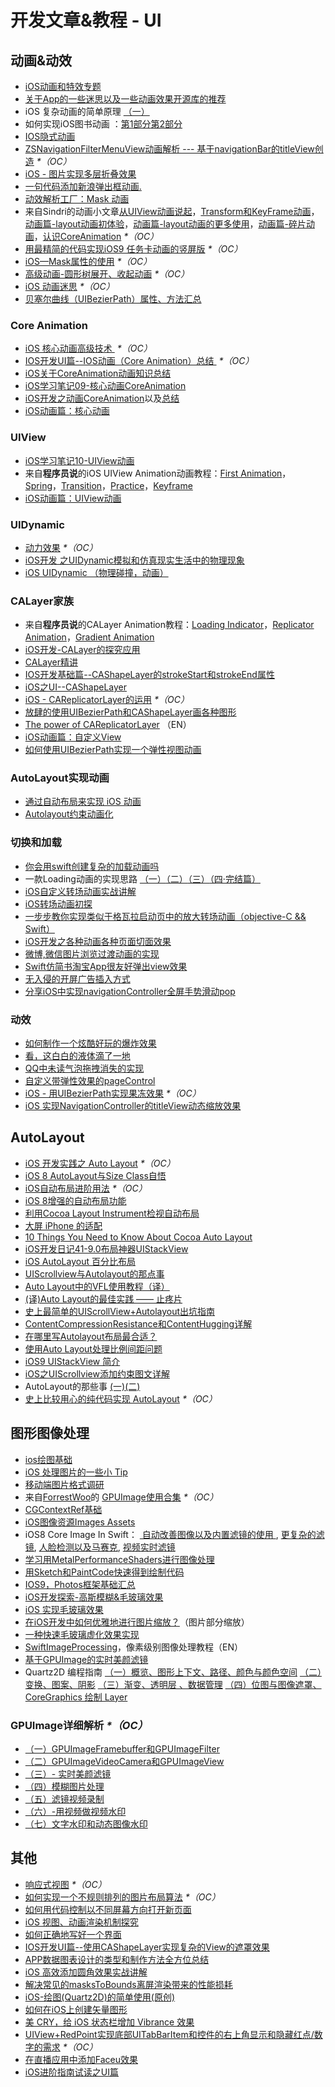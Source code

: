 # 开发文章&教程 - UI
## 动画&动效
- [iOS动画和特效专题][1]
- [关于App的一些迷思以及一些动画效果开源库的推荐][2]
- iOS 复杂动画的简单原理 [（一）][3]
- 如何实现iOS图书动画 ：[第1部分][4][第2部分][5]
- [IOS隐式动画][6]
- [ZSNavigationFilterMenuView动画解析 --- 基于navigationBar的titleView创造][7] _\*（OC）_
- [iOS - 图片实现多层折叠效果][8]
- [一句代码添加新浪弹出框动画.][9]
- [动效解析工厂：Mask 动画][10]
- 来自Sindri的动画小文章[从UIView动画说起][11]，[Transform和KeyFrame动画][12]，[动画篇-layout动画初体验][13]，[动画篇-layout动画的更多使用][14]，[动画篇-碎片动画][15]，[认识CoreAnimation][16] _\*（OC）_
- [用最精简的代码实现iOS9 任务卡动画的竖屏版][17] _\*（OC）_
- [iOS—Mask属性的使用][18] _\*（OC）_
- [高级动画-圆形树展开、收起动画][19] _\*（OC）_
- [iOS 动画迷思][20] _\*（OC）_
- [贝塞尔曲线（UIBezierPath）属性、方法汇总][21]

### Core Animation
- [iOS 核心动画高级技术 ][22] _\*（OC）_
- [IOS开发UI篇--IOS动画（Core Animation）总结 ][23] _\*（OC）_
- [iOS关于CoreAnimation动画知识总结][24]
- [iOS学习笔记09-核心动画CoreAnimation][25]
- [iOS开发之动画CoreAnimation][26]以及[总结][27]
- [iOS动画篇：核心动画][28]

### UIView
- [iOS学习笔记10-UIView动画][29]
- 来自**程序员说**的iOS UIView Animation动画教程：[First Animation][30]，[Spring][31]，[Transition][32]，[Practice][33]，[Keyframe][34]
- [iOS动画篇：UIView动画][35]

### UIDynamic
- [动力效果][36] _\*（OC）_
- [iOS开发 之UIDynamic模拟和仿真现实生活中的物理现象][37]
- [iOS UIDynamic （物理碰撞，动画）][38]

### CALayer家族
- 来自**程序员说**的CALayer Animation教程：[Loading Indicator][39]，[Replicator Animation][40]，[Gradient Animation][41]
- [iOS开发-CALayer的探究应用][42]
- [CALayer精讲][43]
- [IOS开发基础篇--CAShapeLayer的strokeStart和strokeEnd属性][44]
- [iOS之UI--CAShapeLayer][45]
- [iOS - CAReplicatorLayer的运用][46] _\*（OC）_
 - [放肆的使用UIBezierPath和CAShapeLayer画各种图形][47]
- [The power of CAReplicatorLayer][48] （EN）
- [iOS动画篇：自定义View][49]
- [如何使用UIBezierPath实现一个弹性视图动画][50]

### AutoLayout实现动画
- [通过自动布局来实现 iOS 动画][51]
- [Autolayout约束动画化][52]

### 切换和加载
- [你会用swift创建复杂的加载动画吗][53]
- 一款Loading动画的实现思路 [（一）][54][（二）][55][（三）][56][（四·完结篇）][57]
- [iOS自定义转场动画实战讲解][58]
- [iOS转场动画初探][59]
- [一步步教你实现类似于格瓦拉启动页中的放大转场动画（objective-C && Swift）][60]
- [iOS开发之各种动画各种页面切面效果][61]
- [微博,微信图片浏览过渡动画的实现][62]
- [Swift仿简书淘宝App很友好弹出view效果][63]
- [无入侵的开屏广告插入方式][64]
- [分享iOS中实现navigationController全屏手势滑动pop][65]

### 动效
- [如何制作一个炫酷好玩的爆炸效果][66]
- [看，这白白的液体滴了一地][67]
- [QQ中未读气泡拖拽消失的实现][68]
- [自定义带弹性效果的pageControl][69]
- [iOS - 用UIBezierPath实现果冻效果][70] _\*（OC）_
- [iOS 实现NavigationController的titleView动态缩放效果][71]

## AutoLayout
- [iOS 开发实践之 Auto Layout][72] _\*（OC）_
- [iOS 8 AutoLayout与Size Class自悟][73]
- [iOS自动布局进阶用法][74] _\*（OC）_
- [iOS 8增强的自动布局功能][75]
- [利用Cocoa Layout Instrument检视自动布局][76]
- [大屏 iPhone 的适配][77]
- [10 Things You Need to Know About Cocoa Auto Layout][78]
- [iOS开发日记41-9.0布局神器UIStackView][79]
- [iOS AutoLayout 百分比布局][80]
- [UIScrollview与Autolayout的那点事][81]
- [Auto Layout中的VFL使用教程（译）][82]
- [(译)Auto Layout的最佳实践 —— 止疼片][83]
- [史上最简单的UIScrollView+Autolayout出坑指南][84]
- [ContentCompressionResistance和ContentHugging详解][85]
- [在哪里写Autolayout布局最合适？][86]
- [使用Auto Layout处理比例间距问题][87]
- [iOS9 UIStackView 简介][88]
- [iOS之UIScrollview添加约束图文详解][89]
- AutoLayout的那些事 [(一)][90][(二)][91]
- [史上比较用心的纯代码实现 AutoLayout][92] _\*（OC）_

## 图形图像处理
- [ios绘图基础][93]
- [iOS 处理图片的一些小 Tip][94]
- [移动端图片格式调研][95]
- 来自[ForrestWoo][96]的 [GPUImage使用合集][97] _\*（OC）_ 
- [CGContextRef基础][98]
- [iOS图像资源Images Assets][99]
- iOS8 Core Image In Swift： [ 自动改善图像以及内置滤镜的使用 ][100], [更复杂的滤镜][101], [人脸检测以及马赛克][102], [视频实时滤镜][103]
- [学习用MetalPerformanceShaders进行图像处理][104]
- [用Sketch和PaintCode快速得到绘制代码][105]
- [IOS9，Photos框架基础汇总][106]
- [iOS开发探索-高斯模糊&毛玻璃效果][107]
- [iOS 实现毛玻璃效果][108]
- [在iOS开发中如何优雅地进行图片缩放？][109]（图片部分缩放）
- [一种快速毛玻璃虚化效果实现][110]
- [SwiftImageProcessing][111]，像素级别图像处理教程（EN）
- [基于GPUImage的实时美颜滤镜][112]
- Quartz2D 编程指南 [（一）概览、图形上下文、路径、颜色与颜色空间][113] [（二）变换、图案、阴影][114] [（三）渐变、透明层 、数据管理][115] [（四）位图与图像遮罩、CoreGraphics 绘制 Layer][116]
### GPUImage详细解析 _\*（OC）_
- [（一）GPUImageFramebuffer和GPUImageFilter][117]
- [（二）GPUImageVideoCamera和GPUImageView][118]
- [（三）- 实时美颜滤镜][119]
- [（四）模糊图片处理][120]
- [（五）滤镜视频录制][121]
- [（六）-用视频做视频水印][122]
- [（七）文字水印和动态图像水印][123]

## 其他
- [响应式视图][124] _\*（OC）_
- [如何实现一个不规则排列的图片布局算法][125] _\*（OC）_
- [如何用代码控制以不同屏幕方向打开新页面][126]
- [iOS 视图、动画渲染机制探究][127]
- [如何正确地写好一个界面][128]
- [IOS开发UI篇--使用CAShapeLayer实现复杂的View的遮罩效果][129]
- [APP数据图表设计的类型和制作方法全方位总结][130]
- [iOS 高效添加圆角效果实战讲解][131]
- [解决常见的masksToBounds离屏渲染带来的性能损耗][132]
- [iOS-绘图(Quartz2D)的简单使用(原创)][133]
- [如何在iOS上创建矢量图形][134]
- [美 CRY，给 iOS 状态栏增加 Vibrance 效果][135]
- [UIView+RedPoint实现底部UITabBarItem和控件的右上角显示和隐藏红点/数字的需求][136] _\*（OC）_
- [在直播应用中添加Faceu效果][137]
- [iOS进阶指南试读之UI篇][138]


[1]:	http://liuyanwei.jumppo.com/2015/10/29/iOS-animation-0.html
[2]:	http://www.jianshu.com/p/69449e6bdc14 "关于App的一些迷思以及一些动画效果开源库的推荐"
[3]:	http://www.jianshu.com/p/909ffa37dffa "iOS 复杂动画的简单原理（一）"
[4]:	http://www.devtf.cn/?p=1127 "如何实现iOS图书动画:第1部分"
[5]:	http://www.devtf.cn/?p=1129 "如何实现iOS图书动画-第2部分"
[6]:	http://www.goofyy.com/blog/ios%E9%9A%90%E5%BC%8F%E5%8A%A8%E7%94%BB/ "IOS隐式动画"
[7]:	http://www.jianshu.com/p/50f66a1136de "ZSNavigationFilterMenuView动画解析 --- 基于navigationBar的titleView创造"
[8]:	http://www.jianshu.com/p/4b26a1f641a3 "iOS - 图片实现多层折叠效果"
[9]:	http://bihongbo.com/2015/08/19/sinaAnimation/ "一句代码添加新浪弹出框动画."
[10]:	http://www.jianshu.com/p/3c925a1609f8 "动效解析工厂：Mask 动画"
[11]:	http://www.jianshu.com/p/6e326068edeb "动画篇-从UIView动画说起"
[12]:	http://www.jianshu.com/p/a071bba99a1b "动画篇-Transform和KeyFrame动画"
[13]:	http://www.jianshu.com/p/71603eece322 "动画篇-layout动画初体验"
[14]:	http://www.jianshu.com/p/2a8787919794 "动画篇-layout动画的更多使用"
[15]:	http://www.jianshu.com/p/e189696dd535 "动画篇-碎片动画"
[16]:	http://www.jianshu.com/p/3d220b9a20f5 "iOS动画-认识CoreAnimation"
[17]:	http://iosxxx.com/blog/2016-02-25-%E7%94%A8%E6%9C%80%E7%B2%BE%E7%AE%80%E7%9A%84%E5%AE%9E%E7%8E%B0iOS9-%E4%BB%BB%E5%8A%A1%E5%8D%A1%E5%8A%A8%E7%94%BB%E7%9A%84%E7%AB%96%E5%B1%8F%E7%89%88.html "用最精简的代码实现iOS9 任务卡动画的竖屏版"
[18]:	http://www.cnblogs.com/gardenLee/p/5371377.html "iOS—Mask属性的使用"
[19]:	http://www.henishuo.com/coreanimation-tree-circle-expend/ "高级动画-圆形树展开、收起动画"
[20]:	http://www.jianshu.com/p/94f90cc74817 "iOS 动画迷思"
[21]:	http://www.cnblogs.com/zhangying-domy/p/5640745.html "贝塞尔曲线（UIBezierPath）属性、方法汇总"
[22]:	http://wiki.jikexueyuan.com/project/ios-core-animation/
[23]:	http://blog.csdn.net/yixiangboy/article/details/47016829 "IOS开发UI篇--IOS动画（Core Animation）总结"
[24]:	http://www.cnblogs.com/wujy/p/5203995.html "iOS关于CoreAnimation动画知识总结"
[25]:	http://www.cnblogs.com/liutingIOS/p/5368536.html "iOS学习笔记09-核心动画CoreAnimation"
[26]:	http://blog.treney.com/index.php/archives/CoreAnimation2.html "iOS开发之动画CoreAnimation 总结"
[27]:	http://blog.treney.com/index.php/archives/CoreAnimation2.html "iOS开发之动画CoreAnimation 总结"
[28]:	http://www.jianshu.com/p/d05d19f70bac "iOS动画篇：核心动画"
[29]:	http://www.cnblogs.com/liutingIOS/p/5368799.html "iOS学习笔记10-UIView动画"
[30]:	http://www.devtalking.com/articles/uiview-first-animation/ "iOS UIView Animation - First Animation"
[31]:	http://www.devtalking.com/articles/uiview-spring-animation/ "iOS UIView Animation - Spring"
[32]:	http://www.devtalking.com/articles/uiview-transition-animation/ "iOS UIView Animation - Transition"
[33]:	http://www.devtalking.com/articles/uiview-animation-practice/ "iOS UIView Animation - Practice"
[34]:	http://www.devtalking.com/articles/uiview-keyframe-animation/ "iOS UIView Animation - Keyframe"
[35]:	http://www.jianshu.com/p/5abc038e4d94 "iOS动画篇：UIView动画"
[36]:	http://www.cnblogs.com/chengy134/p/5391214.html "动力效果"
[37]:	http://blog.treney.com/index.php/archives/UIDynamic.html "iOS开发 之UIDynamic模拟和仿真现实生活中的物理现象"
[38]:	http://www.jianshu.com/p/b2200a2bed53 "iOS UIDynamic （物理碰撞，动画）"
[39]:	http://www.devtalking.com/articles/calayer-animation-loading-lndicator/ "CALayer Animation - Loading Indicator"
[40]:	http://www.devtalking.com/articles/calayer-animation-replicator-animation/ "CALayer Animation - Replicator Animation"
[41]:	http://www.devtalking.com/articles/calayer-animation-gradient-animation/ "CALayer Animation - Gradient Animation"
[42]:	http://www.jianshu.com/p/76a23aca1c5b "iOS开发-CALayer的探究应用"
[43]:	http://www.henishuo.com/calayer-learning/
[44]:	http://blog.csdn.net/yixiangboy/article/details/50662704 "IOS开发基础篇--CAShapeLayer的strokeStart和strokeEnd属性"
[45]:	http://www.cnblogs.com/goodboy-heyang/p/5185575.html "iOS之UI--CAShapeLayer"
[46]:	http://www.jianshu.com/p/a927157ac62a "iOS - CAReplicatorLayer的运用"
[47]:	http://www.jianshu.com/p/c5cbb5e05075 "放肆的使用UIBezierPath和CAShapeLayer画各种图形"
[48]:	http://iostuts.io/2015/10/04/the-power-of-careplicatorlayer/
[49]:	http://www.jianshu.com/p/9ac974756f77 "iOS动画篇：自定义View"
[50]:	http://hechen.info/2015/12/02/Elastic-view-animation-using-UIBezierPath/ "如何使用UIBezierPath实现一个弹性视图动画"
[51]:	https://realm.io/cn/news/gotocph-marin-todorov-auto-layout-animations-ios/ "通过自动布局来实现 iOS 动画"
[52]:	http://www.cocoachina.com/ios/20160331/15841.html
[53]:	http://www.cocoachina.com/swift/20150906/13327.html
[54]:	http://www.jianshu.com/p/1c6a2de68753 "一款Loading动画的实现思路（一）"
[55]:	http://www.jianshu.com/p/0dac1208a7ad "一款Loading动画的实现思路（二）"
[56]:	http://www.jianshu.com/p/56448d3d3596 "一款Loading动画的实现思路（三）"
[57]:	http://www.jianshu.com/p/41f277682c91 "一款Loading动画的实现思路（四·完结篇）"
[58]:	http://www.jianshu.com/p/ea0132738057 "iOS自定义转场动画实战讲解"
[59]:	http://www.cnblogs.com/hxwj/p/5069806.html "iOS转场动画初探"
[60]:	http://www.jianshu.com/p/8c29fce5a994 "一步步教你实现类似于格瓦拉启动页中的放大转场动画（objective-C && Swift）"
[61]:	http://www.cnblogs.com/shouce/p/5376975.html "iOS开发之各种动画各种页面切面效果"
[62]:	http://lemtter.com/2016/02/02/%E5%BE%AE%E5%8D%9A-%E5%BE%AE%E4%BF%A1%E5%9B%BE%E7%89%87%E6%B5%8F%E8%A7%88%E8%BF%87%E6%B8%A1%E5%8A%A8%E7%94%BB%E7%9A%84%E5%AE%9E%E7%8E%B0/
[63]:	http://www.jianshu.com/p/01a420681ca9 "Swift仿简书淘宝App很友好弹出view效果"
[64]:	http://www.cocoachina.com/ios/20160628/16828.html
[65]:	http://www.jianshu.com/p/5a005ee6e1b2 "分享iOS中实现navigationController全屏手势滑动pop"
[66]:	http://xxycode.com/ru-he-zhi-zuo-ge-xuan-ku-hao-wan-de-bao-zha-xiao-guo-2/
[67]:	http://pandara.xyz/2015/11/24/ios_water_drop/ "看，这白白的液体滴了一地"
[68]:	http://www.cnblogs.com/CyanStone/p/5111178.html "QQ中未读气泡拖拽消失的实现（参照一位年轻牛B的博主的思路自己实现了一下）"
[69]:	http://www.cnblogs.com/CyanStone/p/5123759.html "自定义带弹性效果的pageControl"
[70]:	http://www.jianshu.com/p/21db20189c40 "iOS - 用UIBezierPath实现果冻效果"
[71]:	http://www.jianshu.com/p/bcf3d692f99d "iOS 实现NavigationController的titleView动态缩放效果"
[72]:	http://xuexuefeng.com/autolayout/
[73]:	http://www.hmttommy.com/2014/12/05/AutoLayout/
[74]:	http://www.cnblogs.com/dsxniubility/p/4266581.html
[75]:	http://mp.weixin.qq.com/s?__biz=MjM5OTM0MzIwMQ==&mid=206448996&idx=3&sn=895663ec96a8469820b54b6536975340#rd
[76]:	http://www.cocoachina.com/ios/20151105/13927.html
[77]:	http://blog.ibireme.com/2014/09/16/adapted_to_iphone6/ "大屏 iPhone 的适配"
[78]:	http://southpeak.github.io/blog/2015/08/31/translate-10-things-you-need-to-know-about-cocoa-auto-layout/
[79]:	http://www.cnblogs.com/Twisted-Fate/p/4923326.html "iOS开发日记41-9.0布局神器UIStackView"
[80]:	http://liumh.com/2015/09/27/ios-autolayout-multiplier/ "iOS AutoLayout 百分比布局"
[81]:	http://adad184.com/2015/12/01/scrollview-under-autolayout/ "UIScrollview与Autolayout的那点事"
[82]:	http://mmmmmax.wang/2015/12/11/Auto-Layout-Visual-Format-Language-Tutorial/ "Auto Layout中的VFL使用教程（译）"
[83]:	http://www.calios.gq/2015/12/14/%EF%BC%BB%E8%AF%91%EF%BC%BDAuto-Layout%E7%9A%84%E6%9C%80%E4%BD%B3%E5%AE%9E%E8%B7%B5-%E2%80%94%E2%80%94-%E6%AD%A2%E7%96%BC%E7%89%87/ "［译］Auto Layout的最佳实践 —— 止疼片"
[84]:	http://bestswifter.com/blog/2015/12/21/shi-shang-zui-jian-dan-de-uiscrollview-plus-autolayoutchu-keng-zhi-nan/ "史上最简单的UIScrollView+Autolayout出坑指南"
[85]:	http://summertreee.github.io/blog/2015/12/13/contentcompressionresistancehe-contenthuggingxiang-jie/ "ContentCompressionResistance和ContentHugging详解"
[86]:	http://reviewcode.cn/article.html?reviewId=14
[87]:	http://www.cocoachina.com/ios/20160322/15725.html
[88]:	http://swift.gg/2016/03/31/ios9-uistackview-guide-swift/ "iOS9 UIStackView 简介"
[89]:	http://www.jianshu.com/p/e4a12061776d "iOS之UIScrollview添加约束图文详解"
[90]:	http://www.jianshu.com/p/b7f42327a8dd "AutoLayout的那些事(一)"
[91]:	http://www.jianshu.com/p/fe722e3abb38 "AutoLayout的那些事(二)"
[92]:	http://www.jianshu.com/p/3c7e202c76b2 "史上比较用心的纯代码实现 AutoLayout"
[93]:	http://liuyanwei.jumppo.com/2015/07/25/ios-draw-base.html
[94]:	http://blog.ibireme.com/2015/11/02/ios_image_tips/ "iOS 处理图片的一些小 Tip"
[95]:	http://blog.ibireme.com/2015/11/02/mobile_image_benchmark/
[96]:	http://www.cnblogs.com/salam/ "ForrestWoo"
[97]:	http://www.cnblogs.com/salam/tag/GPUImage/
[98]:	https://mp.weixin.qq.com/s?__biz=MzAwMjYwMTAwNw==&mid=402342027&idx=1&sn=ba413699626cf1880e33f10a183a343c&scene=1&srcid=1130XiEHdiK5oNxdxzzL7CD7&key=ff7411024a07f3eb866bf44c61ee35e19fa0fb581392747ff93ab9adcc0007fb6f5d843d1fe8cf93ac2be933ed3575de&ascene=0&uin=MjY5MzMxNTMwMQ==
[99]:	http://www.cnblogs.com/jgCho/p/5089009.html "iOS图像资源Images Assets"
[100]:	http://blog.csdn.net/zhangao0086/article/details/39012231 "自动改善图像以及内置滤镜的使用"
[101]:	http://blog.csdn.net/zhangao0086/article/details/39120331 "iOS8 Core Image In Swift：更复杂的滤镜"
[102]:	http://blog.csdn.net/zhangao0086/article/details/39253707 "iOS8 Core Image In Swift：人脸检测以及马赛克"
[103]:	http://blog.csdn.net/zhangao0086/article/details/39433519 "iOS8 Core Image In Swift：视频实时滤镜"
[104]:	http://www.jianshu.com/p/b1f242cfe9ee "学习用MetalPerformanceShaders进行图像处理"
[105]:	http://www.jianshu.com/p/d01110c80495 "用Sketch和PaintCode快速得到绘制代码"
[106]:	http://ms.csdn.net/geek/56031
[107]:	http://www.jianshu.com/p/6dd0eab888a6 "iOS开发探索-高斯模糊&毛玻璃效果"
[108]:	http://www.cnblogs.com/arvin-sir/p/5131358.html "iOS 实现毛玻璃效果"
[109]:	http://www.jianshu.com/p/af2d471f7b9c "在iOS开发中如何优雅地进行图片缩放？"
[110]:	http://wingjay.com/2016/03/12/%E4%B8%80%E7%A7%8D%E5%BF%AB%E9%80%9F%E6%AF%9B%E7%8E%BB%E7%92%83%E8%99%9A%E5%8C%96%E6%95%88%E6%9E%9C%E5%AE%9E%E7%8E%B0/
[111]:	https://github.com/skyfe79/SwiftImageProcessing "SwiftImageProcessing"
[112]:	http://www.jianshu.com/p/945fc806a9b4 "基于GPUImage的实时美颜滤镜"
[113]:	http://xuyafei.cn/post/cocoatouch/quartz2d-bian-cheng-zhi-nan-gai-lan-tu-xing-shang-xia-wen-lu-jing-yan-se-yu-yan-se-kong-jian "Quartz2D 编程指南（一）概览、图形上下文、路径、颜色与颜色空间"
[114]:	http://xuyafei.cn/post/cocoatouch/quartz2d-bian-cheng-zhi-nan-er-bian-huan-tu-an-yin-ying "Quartz2D 编程指南（二）变换、图案、阴影"
[115]:	http://xuyafei.cn/post/cocoatouch/quartz2d-bian-cheng-zhi-nan-san-jian-bian-tou-ming-ceng-shu-ju-guan-li "Quartz2D 编程指南（三）渐变、透明层 、数据管理"
[116]:	http://xuyafei.cn/post/cocoatouch/quartz2d-bian-cheng-zhi-nan-si-wei-tu-yu-tu-xiang-zhe-zhao-coregraphics-hui-zhi-layer "Quartz2D 编程指南（四）位图与图像遮罩、CoreGraphics 绘制 Layer"
[117]:	http://www.jianshu.com/p/7a58a7a61f4c "GPUImage详细解析"
[118]:	http://www.jianshu.com/p/1eea8bf8451e "GPUImage详细解析（二）"
[119]:	http://www.jianshu.com/p/2ce9b63ecfef "GPUImage详细解析（三）- 实时美颜滤镜"
[120]:	http://www.jianshu.com/p/5e6563d37921 "GPUImage详细解析（四）模糊图片处理"
[121]:	http://www.jianshu.com/p/4701d006b514 "GPUImage详细解析（五）滤镜视频录制"
[122]:	http://www.jianshu.com/p/722d65bac58d "GPUImage详细解析（六）-用视频做视频水印"
[123]:	http://www.jianshu.com/p/965df0f28014 "GPUImage详细解析（七）文字水印和动态图像水印"
[124]:	http://objccn.io/issue-22-5/
[125]:	http://kittenyang.com/layout-algorithm
[126]:	https://lvwenhan.com/ios/458.html
[127]:	http://segmentfault.com/a/1190000004164291 "iOS 视图、动画渲染机制探究"
[128]:	http://oncenote.com/2015/12/08/How-to-build-UI/ "如何正确地写好一个界面"
[129]:	http://blog.csdn.net/yixiangboy/article/details/50485250 "IOS开发UI篇--使用CAShapeLayer实现复杂的View的遮罩效果"
[130]:	http://www.uisdc.com/app-chart-design-summary "APP数据图表设计的类型和制作方法全方位总结"
[131]:	http://www.jianshu.com/p/f970872fdc22 "iOS 高效添加圆角效果实战讲解"
[132]:	http://zyden.vicp.cc/zycornerradius/
[133]:	http://www.cnblogs.com/start-ios/p/5293564.html "iOS-绘图(Quartz2D)的简单使用(原创)"
[134]:	http://www.cocoachina.com/ios/20160330/15826.html
[135]:	http://www.jianshu.com/p/50b6ec391749 "美 CRY，给 iOS 状态栏增加 Vibrance 效果"
[136]:	https://segmentfault.com/a/1190000005112043 "UIView+RedPoint实现底部UITabBarItem和控件的右上角显示和隐藏红点/数字的需求"
[137]:	http://www.jianshu.com/p/ba1f79f8f6fa "在直播应用中添加Faceu效果"
[138]:	http://www.jianshu.com/p/c4f3303c63d8 "iOS进阶指南试读之UI篇"